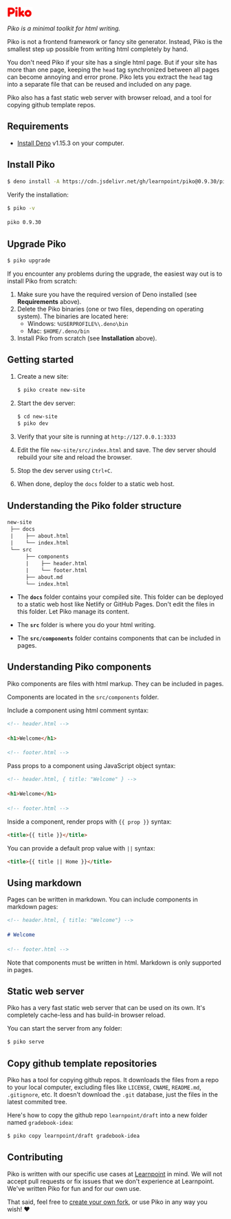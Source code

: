 <img src="piko.svg" height="24px">

_Piko is a minimal toolkit for html writing._

Piko is not a frontend framework or fancy site generator. Instead, Piko is the smallest step up possible from writing html completely by hand.

You don't need Piko if your site has a single html page. But if your site has more than one page, keeping the ```head``` tag synchronized between all pages can become annoying and error prone. Piko lets you extract the ```head``` tag into a separate file that can be reused and included on any page.

Piko also has a fast static web server with browser reload, and a tool for copying github template repos.

## Requirements

- [Install Deno](https://deno.land/manual/getting_started/installation) v1.15.3 on your computer.

## Install Piko

```bash
$ deno install -A https://cdn.jsdelivr.net/gh/learnpoint/piko@0.9.30/piko.js
```

Verify the installation:

```bash
$ piko -v

piko 0.9.30
```

## Upgrade Piko

```bash
$ piko upgrade
```

If you encounter any problems during the upgrade, the easiest way out is to install Piko from scratch:

1. Make sure you have the required version of Deno installed (see **Requirements** above).
2. Delete the Piko binaries (one or two files, depending on operating system). The binaries are located here:
    - Windows: ```%USERPROFILE%\.deno\bin```
    - Mac: ```$HOME/.deno/bin```
3. Install Piko from scratch (see **Installation** above).

## Getting started

1. Create a new site:

    ```bash
    $ piko create new-site
    ```
2. Start the dev server:

    ```bash
    $ cd new-site
    $ piko dev
    ```

3. Verify that your site is running at ```http://127.0.0.1:3333```

4. Edit the file ```new-site/src/index.html``` and save. The dev server should rebuild your site and reload the browser.

5. Stop the dev server using ```Ctrl+C```.

6. When done, deploy the ```docs``` folder to a static web host.

## Understanding the Piko folder structure

```
new-site
 ├── docs
 |    ├── about.html
 |    └── index.html
 └── src
      ├── components
      |    ├── header.html
      |    └── footer.html
      ├── about.md
      └── index.html
```

- The **```docs```** folder contains your compiled site. This folder can be deployed to a static web host like Netlify or GitHub Pages. Don't edit the files in this folder. Let Piko manage its content.

- The **```src```** folder is where you do your html writing.

- The **```src/components```** folder contains components that can be included in pages.

## Understanding Piko components

Piko components are files with html markup. They can be included in pages.

Components are located in the ```src/components``` folder.

Include a component using html comment syntax:

```html
<!-- header.html -->

<h1>Welcome</h1>

<!-- footer.html -->
```

Pass props to a component using JavaScript object syntax:

```html
<!-- header.html, { title: "Welcome" } -->

<h1>Welcome</h1>

<!-- footer.html -->
```

Inside a component, render props with ```{{ prop }}``` syntax:

```html
<title>{{ title }}</title>
```

You can provide a default prop value with ```||``` syntax:

```html
<title>{{ title || Home }}</title>
```

## Using markdown

Pages can be written in markdown. You can include components in markdown pages:

```md
<!-- header.html, { title: "Welcome"} -->

# Welcome

<!-- footer.html -->
```

Note that components must be written in html. Markdown is only supported in pages.

## Static web server

Piko has a very fast static web server that can be used on its own. It's completely cache-less and has build-in browser reload.

You can start the server from any folder:

```bash
$ piko serve
```

## Copy github template repositories

Piko has a tool for copying github repos. It downloads the files from a repo to your local computer, excluding files like ```LICENSE```, ```CNAME```, ```README.md```, ```.gitignore```, etc. It doesn't download the ```.git``` database, just the files in the latest commited tree.

Here's how to copy the github repo ```learnpoint/draft``` into a new folder named ```gradebook-idea```:

```bash
$ piko copy learnpoint/draft gradebook-idea
```


## Contributing

Piko is written with our specific use cases at [Learnpoint](https://github.com/learnpoint) in mind. We will not accept pull requests or fix issues that we don't experience at Learnpoint. We've written Piko for fun and for our own use.

That said, feel free to [create your own fork](https://docs.github.com/en/free-pro-team@latest/github/getting-started-with-github/fork-a-repo), or use Piko in any way you wish! ❤️
